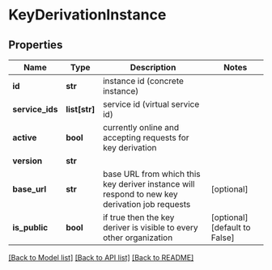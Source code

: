# KeyDerivationInstance

## Properties
Name | Type | Description | Notes
------------ | ------------- | ------------- | -------------
**id** | **str** | instance id (concrete instance) | 
**service_ids** | **list[str]** | service id (virtual service id) | 
**active** | **bool** | currently online and accepting requests for key derivation | 
**version** | **str** |  | 
**base_url** | **str** | base URL from which this key deriver instance will respond to new key derivation job requests | [optional] 
**is_public** | **bool** | if true then the key deriver is visible to every other organization | [optional] [default to False]

[[Back to Model list]](../README.md#documentation-for-models) [[Back to API list]](../README.md#documentation-for-api-endpoints) [[Back to README]](../README.md)


